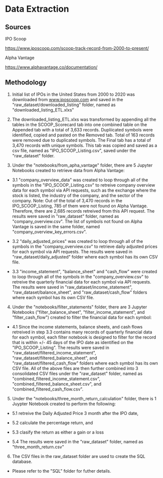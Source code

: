 # Data Extraction

## Sources

IPO Scoop

https://www.iposcoop.com/scoop-track-record-from-2000-to-present/

Alpha Vantage

https://www.alphavantage.co/documentation/

## Methodology

1. Initial list of IPOs in the United States from 2000 to 2020 was downloaded from www.iposcoop.com and saved in the "raw_dataset/downloaded_listing" folder, named as "downloaded_listing_ETL.xlxs"

2. The downloaded_listing_ETL.xlxs was transformed by appending all the tables in the SCOOP_Scorecard tab into one combined table on the Appended tab with a total of 3,633 records. Dupliicated symbols were identified, copied and pasted on the Removed tab. Total of 163 records were removed due to duplicated symbols. The Final tab has a total of 3,470 records with unique symbols. This tab was copied and saved as a csv file, named as "IPO_SCOOP_Listing.csv", saved under the "raw_dataset" folder.

3. Under the "notebooks/from_apha_vantage" folder, there are 5 Jupyter Notebooks created to retrieve data from Alpha Vantage:

- 3.1 "company_overview_data" was created to loop through all of the symbols in the 
"IPO_SCOOP_Listing.csv" to retreive company overview data for each symbol via API requests, such as the exchange where the stock is listed, the industry of the company, and the sector of the company. Note: Out of the total of 3,470 records in the IPO_SCOOP_Listing, 785 of them were not found on Alpha Vantage. Therefore, there are 2,685 records retreived from this API request. The results were saved in "raw_dataset" folder, named as "company_overview.csv". The list of symbols not found on Alpha Vantage is saved in the same folder, named "company_overview_key_errors.csv".

- 3.2 "daily_adjusted_prices" was created to loop through all of the symbols in the "company_overview.csv" to retrieve daily adjusted prices for each symbol via API requests. The results were saved in "raw_dataset/daily_adjusted" folder where each symbol has its own CSV file.

- 3.3 "income_statement", "balance_sheet" and "cash_flow" were created to loop through all of the symbols in the "company_overview.csv" to retreive the quarterly financial data for each symbol via API requests. The results were saved in "raw_dataset/income_statement", "raw_dataset/balance_sheet", and "raw_dataset/cash_flow" folders where each symbol has its own CSV file.

4. Under the "notebooks/filter_statements" folder, there are 3 Jupyter Notebooks ("filter_balance_sheet", "filter_income_statement", and "filter_cash_flow") created to filter the financial data for each symbol:

- 4.1 Since the income statements, balance sheets, and cash flows retreived in step 3.3 contains many records of quarterly financial data for each symbol, each filter notebook is designed to filter for the record that is within +/- 45 days of the IPO date as identified on the "IPO_SCOOP_Listing". The results were saved in "raw_dataset/filtered_income_statement", "raw_dataset/filtered_balance_sheet", and "raw_dataset/filtered_cash_flow" folders where each symbol has its own CSV file. All of the above files are then further combined into 3 consolidated CSV files under the "raw_dataset" folder, named as "combined_filtered_income_statement.csv", "combined_filtered_balance_sheet.csv", and "combined_filtered_cash_flow.csv".

5. Under the "notebooks/three_month_return_calculation" folder, there is 1 Juypter Notebook created to perform the following:

- 5.1 retreive the Daily Adjusted Price 3 month after the IPO date, 

- 5.2 calculate the percentage return, and

- 5.3 clasify the return as either a gain or a loss

- 5.4 The results were saved in the "raw_dataset" folder, named as "three_month_return.csv"

6. The CSV files in the raw_dataset folder are used to create the SQL database. 

- Please refer to the "SQL" folder for futher details.